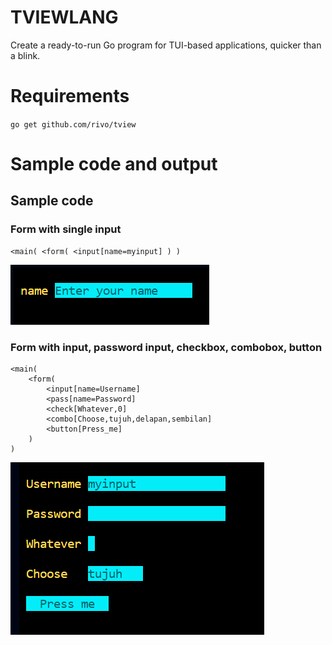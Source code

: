 # TVIEWLANG

Create a ready-to-run Go program for TUI-based applications, quicker than a blink.

# Requirements

`go get github.com/rivo/tview`

# Sample code and output

## Sample code

### Form with single input

```
<main( <form( <input[name=myinput] ) )
```

![alt text](images/form_single_input.png "Single input form")


### Form with input, password input, checkbox, combobox, button

```
<main( 
    <form( 
        <input[name=Username] 
        <pass[name=Password]
        <check[Whatever,0]
        <combo[Choose,tujuh,delapan,sembilan]
        <button[Press_me]
    )
)
```

![alt text](images/form_user_pass_check_combo_btn.png "Form with input, password, checkbox, combobox, and a pushbutton")
